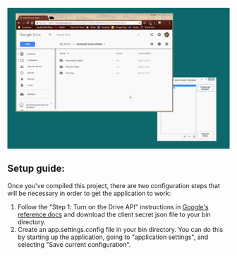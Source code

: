 ![Alt Text](https://github.com/millsja/carousel/blob/master/docs/carousel-demo.gif?raw=true)

## Setup guide:
Once you've compiled this project, there are two configuration steps that will be necessary in order to get the application to work:
1. Follow the "Step 1: Turn on the Drive API" instructions in [Google's reference docs](https://developers.google.com/drive/v3/web/quickstart/dotnet) and download the client secret json file to your bin directory.
2. Create an app.settings.config file in your bin directory. You can do this by starting up the application, going to "application settings", and selecting "Save current configuration".
